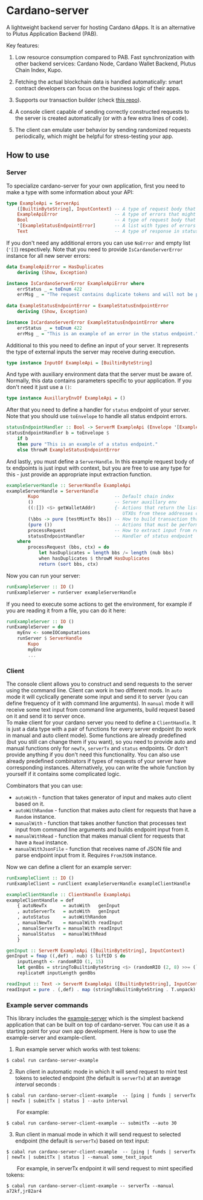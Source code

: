 # Cardano-server

A lightweight backend server for hosting Cardano dApps. It is an alternative to Plutus Application Backend (PAB).

Key features:

1. Low resource consumption compared to PAB. Fast synchronization with other backend services: Cardano Node, Cardano Wallet Backend, Plutus Chain Index, Kupo.

2. Fetching the actual blockchain data is handled automatically: smart contract developers can focus on the business logic of their apps.

3. Supports our transaction builder (check [this repo](https://github.com/encryptedcoins/plutus-apps-extra)).

4. A console client capable of sending correctly constructed requests to the server is created automatically (or with a few extra lines of code).

5. The client can emulate user behavior by sending randomized requests periodically, which might be helpful for stress-testing your app.

## How to use

### Server

To specialize cardano-server for your own application, first you need to make a type with some information about your API:

```haskell
type ExampleApi = ServerApi 
    ([BuiltinByteString], InputContext) -- A type of request body that we expect to receive in ServerTx and NewTx endpoints
    ExampleApiError                     -- A type of errors that might be thrown while processing user requests to these endpoints
    Bool                                -- A type of request body that we expect to receive in status enpoint
    '[ExampleStatusEndpointError]       -- A list with types of errors that might be thrown in status endpoint
    Text                                -- A type of response in status endpoint
```

If you don't need any additional errors you can use `NoError` and empty list (`'[]`) respectively.
Note that you need to provide `IsCardanoServerError` instance for all new server errors:

```haskell
data ExampleApiError = HasDuplicates
    deriving (Show, Exception)

instance IsCardanoServerError ExampleApiError where
    errStatus _ = toEnum 422
    errMsg _ = "The request contains duplicate tokens and will not be processed."
    
data ExampleStatusEndpointError = ExampleStatusEndpointError
    deriving (Show, Exception)

instance IsCardanoServerError ExampleStatusEndpointError where
    errStatus _ = toEnum 422
    errMsg _ = "This is an example of an error in the status endpoint."
```

Additional to this you need to define an input of your server. It represents the type of external inputs the server may receive during execution.

```haskell
type instance InputOf ExampleApi = [BuiltinByteString]
```

And type with auxiliary environment data that the server must be aware of. Normally, this data contains parameters specific to your application. If you don't need it just use a `()`:

```haskell
type instance AuxillaryEnvOf ExampleApi = ()
```

After that you need to define a handler for `status` endpoint of your server. Note that you should use `toEnvelope` to handle all status endpoint errors.

```haskell
statusEndpointHandler :: Bool -> ServerM ExampleApi (Envelope '[ExampleStatusEndpointError] Text)
statusEndpointHandler b = toEnvelope $ 
    if b 
    then pure "This is an example of a status endpoint." 
    else throwM ExampleStatusEndpointError
```

And lastly, you must define a `ServerHandle`.
In this example request body of tx endpoints is just input with context, but you are free to use any type for this - just provide an appropriate input extraction function.

```haskell    
exampleServerHandle :: ServerHandle ExampleApi
exampleServerHandle = ServerHandle
        Kupo                            -- Default chain index
        ()                              -- Server auxillary env
        ((:[]) <$> getWalletAddr)       {- Actions that return the list of currently tracked Cardano network addresses. 
                                           UTXOs from these addresses can be used for constructing transactions. -}
        (\bbs -> pure [testMintTx bbs]) -- How to build transaction that will handle server input
        (pure ())                       -- Actions that must be performed on repeat whenever the server is idle
        processRequest                  -- How to extract input from request in tx endpoints
        statusEndpointHandler           -- Handler of status endpoint
    where
        processRequest (bbs, ctx) = do
            let hasDuplicates = length bbs /= length (nub bbs)
            when hasDuplicates $ throwM HasDuplicates
            return (sort bbs, ctx)
```

Now you can run your server:

```haskell
runExampleServer :: IO ()
runExampleServer = runServer exampleServerHandle
```

If you need to execute some actions to get the environment, for example if you are reading it from a file, you can do it here:

```haskell
runExampleServer :: IO ()
runExampleServer = do
    myEnv <- someIOComputations
    runServer $ ServerHandle
        Kupo
        myEnv
        ...
```

### Client

The console client allows you to construct and send requests to the server using the command line. Client can work in two different mods. In `auto` mode it will cyclically generate some input and send it to server (you can define frequency of it with command line arguments). In `manual` mode it will receive some text input from command line arguments, build request based on it and send it to server once.</br>
To make client for your cardano server you need to define a `ClientHandle`. It is just a data type with a pair of functions for every server endpoint (to work in manual and auto client mode). Some functions are already predefined (but you still can change them if you want), so you need to provide auto and manual functions only for `newTx`, `serverTx` and `status` endpoints. Or don't provide anything if you don't need this functionality. You can also use already predefined combinators if types of requests of your server have corresponding instances. Alternatively, you can write the whole function by yourself if it contains some complicated logic.

Combinators that you can use:
- `autoWith` - function that takes generator of input and makes auto client based on it.
- `autoWithRandom` - function that makes auto client for requests that have a `Random` instance.
- `manualWith` - function that takes another function that processes text input from command line arguments and builds endpoint input from it.
- `manualWithRead` - function that makes manual client for requests that have a `Read` instance.
- `manualWithJsonFile` - function that receives name of JSON file and parse endpoint input from it. Requires `FromJSON` instance.

Now we can define a client for an example server:

```haskell
runExampleClient :: IO ()
runExampleClient = runClient exampleServerHandle exampleClientHandle

exampleClientHandle :: ClientHandle ExampleApi
exampleClientHandle = def
    { autoNewTx      = autoWith   genInput
    , autoServerTx   = autoWith   genInput
    , autoStatus     = autoWithRandom   
    , manualNewTx    = manualWith readInput
    , manualServerTx = manualWith readInput
    , manualStatus   = manualWithRead
    }

genInput :: ServerM ExampleApi ([BuiltinByteString], InputContext)
genInput = fmap ((,def) . nub) $ liftIO $ do
    inputLength <- randomRIO (1, 15)
    let genBbs = stringToBuiltinByteString <$> (randomRIO (2, 8) >>= (`replicateM` randomIO))
    replicateM inputLength genBbs

readInput :: Text -> ServerM ExampleApi ([BuiltinByteString], InputContext)
readInput = pure . (,def) . map (stringToBuiltinByteString . T.unpack) . T.splitOn ","
```

### Example server commands

This library includes the [example-server](https://github.com/encryptedcoins/cardano-server/blob/main/src/Cardano/Server/TestingServer/Main.hs) which is the simplest backend application that can be built on top of cardano-server. You can use it as a starting point for your own app development. Here is how to use the example-server and example-client.

1. Run example server which works with test tokens:</br>
```console
$ cabal run cardano-server-example
```

2. Run client in automatic mode in which it will send request to mint test tokens to selected endpoint (the default is `serverTx`) at an average *interval* seconds :</br>
```console
$ cabal run cardano-server-client-example  -- [ping | funds | serverTx | newTx | submitTx | status ] --auto interval
```
&emsp;&emsp;For example:
```console
$ cabal run cardano-server-client-example -- submitTx --auto 30
```

3. Run client in manual mode in which it will send request to selected endpoint (the default is `serverTx`) based on text input:</br>
```console
$ cabal run cardano-server-client-example  -- [ping | funds | serverTx | newTx | submitTx | status ] --manual some_text_input
```
&emsp;&emsp;For example, in serverTx endpoint it will send request to mint specified tokens:
```console
$ cabal run cardano-server-client-example -- serverTx --manual a72kf,jr82ar4
```
